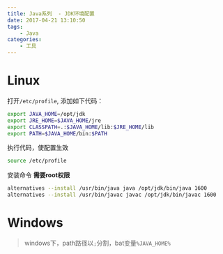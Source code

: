 ```yaml
---
title: Java系列  - JDK环境配置
date: 2017-04-21 13:10:50
tags:
    - Java
categories:
    - 工具
---
```


# Linux
打开`/etc/profile`, 添加如下代码：
```bash
export JAVA_HOME=/opt/jdk
export JRE_HOME=$JAVA_HOME/jre
export CLASSPATH=.:$JAVA_HOME/lib:$JRE_HOME/lib
export PATH=$JAVA_HOME/bin:$PATH
```
执行代码，使配置生效
```bash
source /etc/profile
```

安装命令 **需要root权限**
```bash
alternatives --install /usr/bin/java java /opt/jdk/bin/java 1600
alternatives --install /usr/bin/javac javac /opt/jdk/bin/javac 1600
```


# Windows
> windows下，path路径以`;`分割，bat变量`%JAVA_HOME%`
